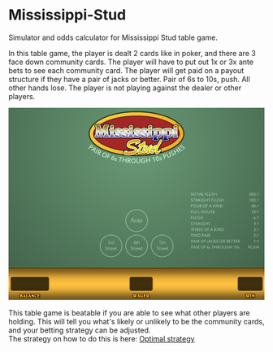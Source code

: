 # Mississippi-Stud
 Simulator and odds calculator for Mississippi Stud table game. 

In this table game, the player is dealt 2 cards like in poker, and there are 3 face down community cards. The player will have to put out 1x or 3x ante bets to see each community card. The player will get paid on a payout structure if they have a pair of jacks or better. Pair of 6s to 10s, push. All other hands lose. The player is not playing against the dealer or other players. 


![Mississippi Stud board](./Documentation/game.png)

This table game is beatable if you are able to see what other players are holding. This will tell you what's likely or unlikely to be the community cards, and your betting strategy can be adjusted.   
The strategy on how to do this is here: [Optimal strategy](./Documentation/stats_to_remember.md)